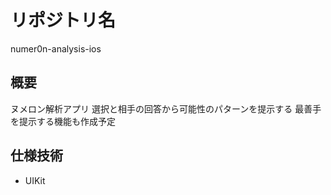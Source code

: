 # リポジトリ名
numer0n-analysis-ios

## 概要
ヌメロン解析アプリ
選択と相手の回答から可能性のパターンを提示する
最善手を提示する機能も作成予定

## 仕様技術
- UIKit
